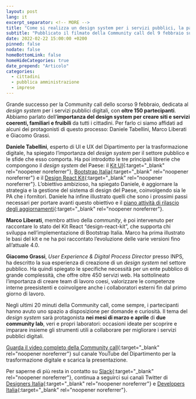 ```yaml
---
layout: post
lang: it
excerpt_separator: <!-- MORE -->
title: "Come si realizza un design system per i servizi pubblici, la parola agli esperti"
subtitle: "Pubblicato il filmato della Community call del 9 febbraio sull’importanza del design system"
date: 2022-02-22 15:00:00 +0200
pinned: false
nodate: false
homeBottomLink: false
homeHideCategories: true
date_prepend: "Articolo"
categories:
  - cittadini
  - pubblica amministrazione
  - imprese
---
```


<!-- MORE -->
Grande successo per la Community call dello scorso 9 febbraio, dedicata al *design system* per i servizi pubblici digitali, con **oltre 150 partecipanti**. Abbiamo parlato dell’**importanza del design system per creare siti e servizi coerenti, familiari e fruibili** da tutti i cittadini. Per farlo ci siamo affidati ad alcuni dei protagonisti di questo processo: Daniele Tabellini, Marco Liberati e Giacomo Grassi.

**Daniele Tabellini**, esperto di UI e UX del Dipartimento per la trasformazione digitale, ha spiegato l’importanza del *design system* per il settore pubblico e le sfide che esso comporta. Ha poi introdotto le tre principali librerie che compongono il *design system* del Paese: il [Kit UI](https://designers.italia.it/kit/){:target="_blank" rel="noopener noreferrer"}, [Bootstrap Italia](https://italia.github.io/bootstrap-italia/){:target="_blank" rel="noopener noreferrer"} e il [Design React Kit](https://github.com/italia/design-react-kit){:target="_blank" rel="noopener noreferrer"}. L’obiettivo ambizioso, ha spiegato Daniele, è aggiornare la strategia e la gestione del sistema di design del Paese, coinvolgendo sia le PA che i fornitori. Daniele ha infine illustrato quelli che sono i prossimi passi necessari per portare avanti questo obiettivo e il [piano attività di rilascio degli aggiornamenti](https://designers.italia.it/piano-attivita/){:target="_blank" rel="noopener noreferrer"}.

**Marco Liberati**, membro attivo della *community*, è poi intervenuto per raccontare lo stato del Kit React “design-react-kit”, che supporta chi sviluppa nell’implementazione di Bootstrap Italia. Marco ha prima illustrato le basi del kit e ne ha poi raccontato l’evoluzione delle varie versioni fino all’attuale 4.0.

**Giacomo Grassi**, *User Experience & Digital Process Director* presso INPS, ha descritto la sua esperienza di creazione di un *design system* nel settore pubblico. Ha quindi spiegato le specifiche necessità per un ente pubblico di grande complessità, che offre oltre 450 servizi web. Ha sottolineato l’importanza di creare team di lavoro coesi, valorizzare le competenze interne preesistenti e coinvolgere anche i collaboratori esterni fin dal primo giorno di lavoro.

Negli ultimi 20 minuti della Community call, come sempre, i partecipanti hanno avuto uno spazio a disposizione per domande e curiosità.
Il tema del *design system* sarà protagonista **nei mesi di marzo e aprile** di **due community lab**, veri e propri laboratori: occasioni ideate per scoprire e imparare insieme gli strumenti utili a collaborare per migliorare i servizi pubblici digitali.

[Guarda il video completo della Community call](https://www.youtube.com/watch?v=Q6bCRei3UHU&list=PLLZQsns4g-N5Eu8xv0L-iYhGU-IWBQSTL){:target="_blank" rel="noopener noreferrer"} sul canale YouTube del Dipartimento per la trasformazione digitale e scarica la presentazione.

Per saperne di più resta in contatto su [Slack](https://slack.developers.italia.it){:target="_blank" rel="noopener noreferrer"}, continua a seguirci sui canali Twitter di [Designers Italia](https://twitter.com/DesignersITA){:target="_blank" rel="noopener noreferrer"} e [Developers Italia](https://twitter.com/developersITA){:target="_blank" rel="noopener noreferrer"}.
